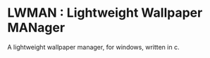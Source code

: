 # LWMAN : Lightweight Wallpaper MANager

A lightweight wallpaper manager, for windows, written in c.
